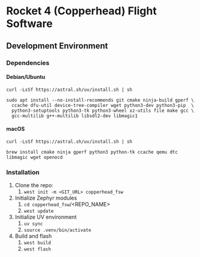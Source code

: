 # Rocket 4 (Copperhead) Flight Software

## Development Environment

### Dependencies

#### Debian/Ubuntu
```
curl -LsSf https://astral.sh/uv/install.sh | sh
```

```
sudo apt install --no-install-recommends git cmake ninja-build gperf \
  ccache dfu-util device-tree-compiler wget python3-dev python3-pip  \
  python3-setuptools python3-tk python3-wheel xz-utils file make gcc \
  gcc-multilib g++-multilib libsdl2-dev libmagic1
```

#### macOS
```
curl -LsSf https://astral.sh/uv/install.sh | sh
```

```
brew install cmake ninja gperf python3 python-tk ccache qemu dtc libmagic wget openocd
```

### Installation
1. Clone the repo:
	1. `west init -m <GIT_URL> copperhead_fsw`
2. Initialize Zephyr modules
	1. `cd copperhead_fsw`/<REPO_NAME>
	2. `west update`
3. Initialize UV environment
	1. `uv sync`
	2. `source .venv/bin/activate`
4. Build and flash
	1. `west build`
	2. `west flash`

